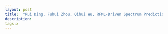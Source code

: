 ```yaml
---
layout: post
title:  "Rui Ding, Fuhui Zhou, Qihui Wu, RFML-Driven Spectrum Prediction: A Novel Model-Enabled Autoregressive Network, IEEE Internot of things Journal, vol. 9, no. 18, pp. 18164-18165, 2022."
description:
tags:x
---
```

